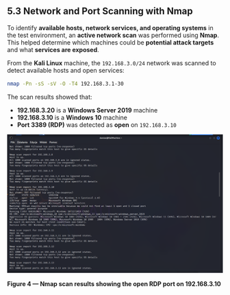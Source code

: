 ## 5.3 Network and Port Scanning with Nmap

To identify **available hosts, network services, and operating systems** in the test environment, an **active network scan** was performed using **Nmap**.  
This helped determine which machines could be **potential attack targets** and what **services are exposed**.

From the **Kali Linux** machine, the `192.168.3.0/24` network was scanned to detect available hosts and open services:

```bash
nmap -Pn -sS -sV -O -T4 192.168.3.1-30
```

The scan results showed that:

- **192.168.3.20** is a **Windows Server 2019** machine  
- **192.168.3.10** is a **Windows 10** machine  
- **Port 3389 (RDP)** was detected as **open** on `192.168.3.10`

![Figure 4 — Nmap scan results showing the open RDP port on 192.168.3.10](./images/nmap_scan_rdp_3389.png)

**Figure 4 — Nmap scan results showing the open RDP port on 192.168.3.10**
